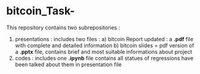 # bitcoin_Task-
This repository contains two subrepositories :
1. presentations : includes two files :
a) bitcoin Report updated : a **.pdf** file with complete and detailed information
b) bitcoin slides = pdf version of a **.pptx** file, contains brief and most suitable informations about project
2. codes : includes one **.ipynb** file contains all statues of regressions have been talked about them in presentation file

